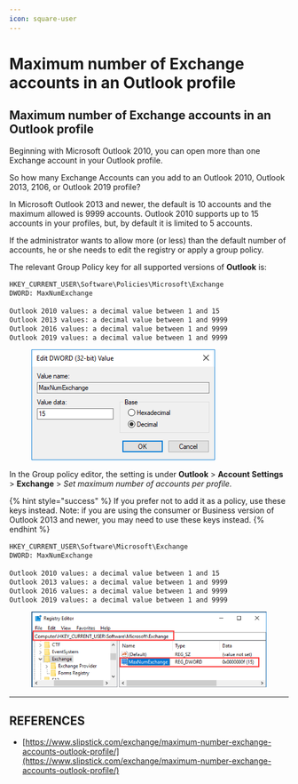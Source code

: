 ```yaml
---
icon: square-user
---
```


# Maximum number of Exchange accounts in an Outlook profile

## Maximum number of Exchange accounts in an Outlook profile

Beginning with Microsoft Outlook 2010, you can open more than one Exchange account in your Outlook profile.

So how many Exchange Accounts can you add to an Outlook 2010, Outlook 2013, 2106, or Outlook 2019 profile?

In Microsoft Outlook 2013 and newer, the default is 10 accounts and the maximum allowed is 9999 accounts. Outlook 2010 supports up to 15 accounts in your profiles, but, by default it is limited to 5 accounts.

If the administrator wants to allow more (or less) than the default number of accounts, he or she needs to edit the registry or apply a group policy.

The relevant Group Policy key for all supported versions of **Outlook** is:

```
HKEY_CURRENT_USER\Software\Policies\Microsoft\Exchange
DWORD: MaxNumExchange

Outlook 2010 values: a decimal value between 1 and 15
Outlook 2013 values: a decimal value between 1 and 9999
Outlook 2016 values: a decimal value between 1 and 9999
Outlook 2019 values: a decimal value between 1 and 9999
```

<figure><img src="../../../.gitbook/assets/image (6) (1) (1) (1) (1) (1).png" alt=""><figcaption></figcaption></figure>

In the Group policy editor, the setting is under **Outlook** > **Account Settings** > **Exchange** > _Set maximum number of accounts per profile._

{% hint style="success" %}
If you prefer not to add it as a policy, use these keys instead. Note: if you are using the consumer or Business version of Outlook 2013 and newer, you may need to use these keys instead.
{% endhint %}

```
HKEY_CURRENT_USER\Software\Microsoft\Exchange
DWORD: MaxNumExchange

Outlook 2010 values: a decimal value between 1 and 15
Outlook 2013 values: a decimal value between 1 and 9999
Outlook 2016 values: a decimal value between 1 and 9999
Outlook 2019 values: a decimal value between 1 and 9999
```

<figure><img src="../../../.gitbook/assets/image (7) (1) (1) (1) (1) (1).png" alt=""><figcaption></figcaption></figure>



***

## REFERENCES

* [https://www.slipstick.com/exchange/maximum-number-exchange-accounts-outlook-profile/](https://www.slipstick.com/exchange/maximum-number-exchange-accounts-outlook-profile/)

